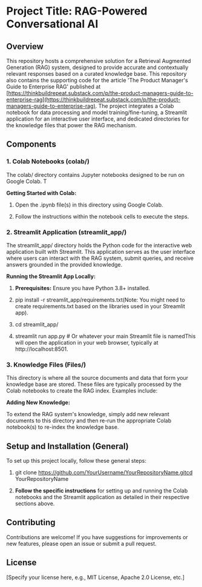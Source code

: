 Project Title: RAG-Powered Conversational AI
============================================

Overview
--------

This repository hosts a comprehensive solution for a Retrieval Augmented Generation (RAG) system, designed to provide accurate and contextually relevant responses based on a curated knowledge base. This repository also contains the supporting code for the article 'The Product Manager's Guide to Enterprise RAG' published at [https://thinkbuildrepeat.substack.com/p/the-product-managers-guide-to-enterprise-rag](https://thinkbuildrepeat.substack.com/p/the-product-managers-guide-to-enterprise-rag). The project integrates a Colab notebook for data processing and model training/fine-tuning, a Streamlit application for an interactive user interface, and dedicated directories for the knowledge files that power the RAG mechanism.


Components
----------

### 1\. Colab Notebooks (colab/)

The colab/ directory contains Jupyter notebooks designed to be run on Google Colab. T
    

**Getting Started with Colab:**

1.  Open the .ipynb file(s) in this directory using Google Colab.
    
2.  Follow the instructions within the notebook cells to execute the steps.
    

### 2\. Streamlit Application (streamlit\_app/)

The streamlit\_app/ directory holds the Python code for the interactive web application built with Streamlit. This application serves as the user interface where users can interact with the RAG system, submit queries, and receive answers grounded in the provided knowledge.

**Running the Streamlit App Locally:**

1.  **Prerequisites:** Ensure you have Python 3.8+ installed.
    
2.  pip install -r streamlit\_app/requirements.txt(Note: You might need to create requirements.txt based on the libraries used in your Streamlit app).
    
3.  cd streamlit\_app/
    
4.  streamlit run app.py # Or whatever your main Streamlit file is namedThis will open the application in your web browser, typically at http://localhost:8501.
    

### 3\. Knowledge Files (Files/)

This directory is where all the source documents and data that form your knowledge base are stored. These files are typically processed by the Colab notebooks to create the RAG index. Examples include:
    

**Adding New Knowledge:**

To extend the RAG system's knowledge, simply add new relevant documents to this directory and then re-run the appropriate Colab notebook(s) to re-index the knowledge base.

Setup and Installation (General)
--------------------------------

To set up this project locally, follow these general steps:

1.  git clone https://github.com/YourUsername/YourRepositoryName.gitcd YourRepositoryName
    
2.  **Follow the specific instructions** for setting up and running the Colab notebooks and the Streamlit application as detailed in their respective sections above.
    

Contributing
------------

Contributions are welcome! If you have suggestions for improvements or new features, please open an issue or submit a pull request.

License
-------

\[Specify your license here, e.g., MIT License, Apache 2.0 License, etc.\]
